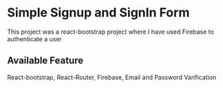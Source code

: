 # Simple Signup and SignIn Form

This project was a react-bootstrap project where I have used Firebase to authenticate a user

## Available Feature

React-bootstrap, React-Router, Firebase, Email and Password Varification
